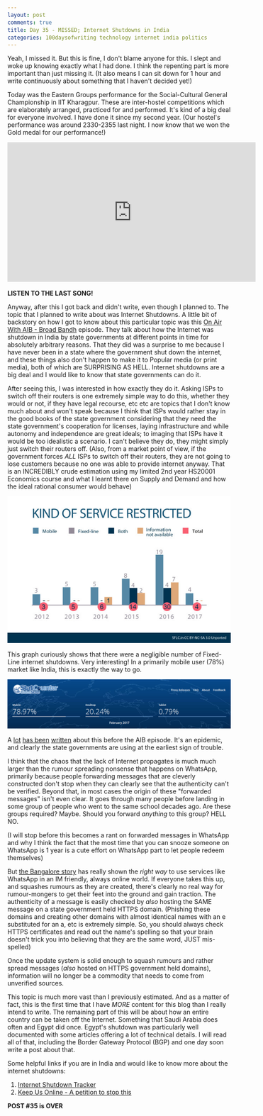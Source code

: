 ```yaml
---
layout: post
comments: true
title: Day 35 - MISSED; Internet Shutdowns in India
categories: 100daysofwriting technology internet india politics
---
```


Yeah, I missed it. But this is fine, I don't blame anyone for this. I slept and
woke up knowing exactly what I had done. I think the repenting part is more
important than just missing it. (It also means I can sit down for 1 hour and
write continuously about something that I haven't decided yet!)

Today was the Eastern Groups performance for the Social-Cultural General
Championship in IIT Kharagpur. These are inter-hostel competitions which are
elaborately arranged, practiced for and performed. It's kind of a big deal for
everyone involved. I have done it since my second year. (Our hostel's
performance was around 2330-2355 last night. I now know that we won the Gold
medal for our performance!)

<iframe width="560" height="315"
src="https://www.youtube.com/embed/videoseries?list=PL5iG2ljuT4ph8rRR4R2RIejBPY2KX0HRy"
frameborder="0" allowfullscreen></iframe>

**LISTEN TO THE LAST SONG!**

Anyway, after this I got back and didn't write, even though I planned to. The
topic that I planned to write about was Internet Shutdowns. A little bit of
backstory on how I got to know about this particular topic was this [On Air With
AIB - Broad
Bandh](www.hotstar.com/tv/on-air-with-aib/6200/broad-bandh/1000170155) episode.
They talk about how the Internet was shutdown in India by state governments at
different points in time for absolutely arbitrary reasons. That they did was a
surprise to me because I have never been in a state where the government shut
down the internet, and these things also don't happen to make it to Popular
media (or print media), both of which are SURPRISING AS HELL. Internet shutdowns
are a big deal and I would like to know that state governments can do it.

After seeing this, I was interested in how exactly they do it. Asking ISPs to
switch off their routers is one extremely simple way to do this, whether they
would or not, if they have legal recourse, etc etc are topics that I don't know
much about and won't speak because I think that ISPs would rather stay in the
good books of the state government considering that they need the state
government's cooperation for licenses, laying infrastructure and while autonomy
and independence are great ideals; to imaging that ISPs have it would be too
idealistic a scenario. I can't believe they do, they might simply just switch
their routers off. (Also, from a market point of view, if the government forces
_ALL_ ISPs to switch off their routers, they are not going to lose customers
because no one was able to provide internet anyway. That is an INCREDIBLY crude
estimation using my limited 2nd year HS20001 Economics course and what I learnt
there on Supply and Demand and how the ideal rational consumer would behave)

[![img](/public/img/day-35-1.jpg)](http://www.huffingtonpost.in/2017/03/21/india-had-the-highest-number-of-internet-shut-downs-in-2016_a_21903918/)

This graph curiously shows that there were a negligible number of Fixed-Line
internet shutdowns. Very interesting! In a primarily mobile user (78%) market
like India, this is exactly the way to go.

[![img](/public/img/day-35-2.png)](http://gs.statcounter.com/platform-market-share/desktop-mobile-tablet/india)

A
[lot](http://indianexpress.com/article/opinion/columns/internet-access-government-restriction-shutdown-3102734/)
[has
been](http://www.medianama.com/2016/05/223-internet-shut-down-azamgarh/)
[written](https://www.privateinternetaccess.com/blog/2016/08/month-since-indian-government-shut-internet-access-jammu-kashmir/)
about this before the AIB episode. It's an epidemic, and clearly the state
governments are using at the earliest sign of trouble.

I think that the chaos that the lack of Internet propagates is much much larger
than the rumour spreading nonsense that happens on WhatsApp, primarily because
people forwarding messages that are cleverly constructed don't stop when they
can clearly see that the authenticity can't be verified. Beyond that, in most
cases the origin of these "forwarded messages" isn't even clear. It goes through
many people before landing in some group of people who went to the same
school decades ago. Are these groups required? Maybe. Should you forward
_anything_ to this group? HELL NO.

(I will stop before this becomes a rant on forwarded messages in WhatsApp and
why I think the fact that the most time that you can snooze someone on WhatsApp
is 1 year is a cute effort on WhatsApp part to let people redeem themselves)

But [the Bangalore
story](http://indianexpress.com/article/cities/bangalore/bangalore-police-turn-to-whatsapp-to-improve-beat-system/)
has really shown the _right way_ to use services like WhatsApp in an IM
friendly, always online world. If everyone takes this up, and squashes rumours
as they are created, there's clearly no real way for rumour-mongers to get their
feet into the ground and gain traction. The authenticity of a message is easily
checked by _also_ hosting the SAME message on a state government held HTTPS
domain. (Phishing these domains and creating other domains with almost identical
names with an e substituted for an a, etc is extremely simple. So, you should
always check HTTPS certificates and read out the name's spelling so that your
brain doesn't trick you into believing that they are the same word, JUST
mis-spelled)

Once the update system is solid enough to squash rumours and rather spread
messages (_also_ hosted on HTTPS government held domains), information will no
longer be a commodity that needs to come from unverified sources.

This topic is much more vast than I previously estimated. And as a matter of
fact, this is the first time that I have _MORE_ content for this blog than I
really intend to write. The remaining part of this will be about how an entire
country can be taken off the Internet. Something that Saudi Arabia does often
and Egypt did once. Egypt's shutdown was particularly well documented with
some articles offering a lot of technical details. I will read all of that,
including the Border Gateway Protocol (BGP) and one day soon write a post about
that.

Some helpful links if you are in India and would like to know more about the
internet shutdowns:

1. [Internet Shutdown Tracker](http://www.internetshutdowns.in/)
2. [Keep Us Online - A petition to stop this](https://keepusonline.in/)

**POST #35 is OVER**

